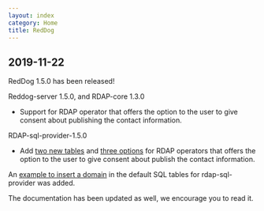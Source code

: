 ```yaml
---
layout: index
category: Home
title: RedDog
---
```


## 2019-11-22

RedDog 1.5.0 has been released!

Reddog-server 1.5.0, and RDAP-core 1.3.0
- Support for RDAP operator that offers the option to the user to give consent about publishing the contact information.

RDAP-sql-provider-1.5.0
- Add [two new tables](../../../../user-consent.html#rdap-sql-provider) and [three options](../../../../data-access-configuration.html#user_consent_type) for RDAP operators that offers the option to the user to give consent about publish the contact information.

An [example to insert a domain](../../../../domain-insert-example.html) in the default SQL tables for rdap-sql-provider was added.

The documentation has been updated as well, we encourage you to read it.
